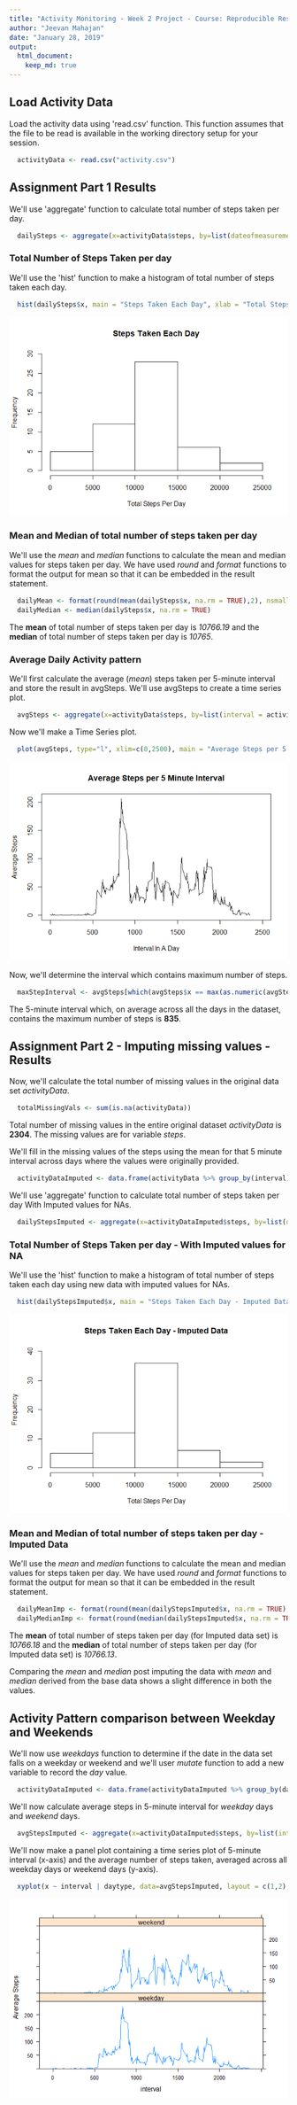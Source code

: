 ```yaml
---
title: "Activity Monitoring - Week 2 Project - Course: Reproducible Research"
author: "Jeevan Mahajan"
date: "January 28, 2019"
output: 
  html_document: 
    keep_md: true
---
```




## Load Activity Data
Load the activity data using 'read.csv' function. This function assumes that the file to be read is available in the working directory setup for your session.


```r
  activityData <- read.csv("activity.csv")
```

## Assignment Part 1 Results

We'll use 'aggregate' function to calculate total number of steps taken per day.


```r
  dailySteps <- aggregate(x=activityData$steps, by=list(dateofmeasurement = activityData$date), FUN = sum)
```

### Total Number of Steps Taken per day

We'll use the 'hist' function to make a histogram of total number of steps taken each day.

```r
  hist(dailySteps$x, main = "Steps Taken Each Day", xlab = "Total Steps Per Day", ylim = c(0,30))
```

![](PA1_template_files/figure-html/dailyStepsHist-1.png)<!-- -->

### Mean and Median of total number of steps taken per day

We'll use the *mean* and *median* functions to calculate the mean and median values for steps taken per day. We have used *round* and *format* functions to format the output for mean so that it can be embedded in the result statement.


```r
  dailyMean <- format(round(mean(dailySteps$x, na.rm = TRUE),2), nsmall = 2)
  dailyMedian <- median(dailySteps$x, na.rm = TRUE)
```

The **mean** of total number of steps taken per day is *10766.19* and the **median** of total number of steps taken per day is *10765*.

### Average Daily Activity pattern

We'll first calculate the average (*mean*) steps taken per 5-minute interval and store the result in avgSteps. We'll use avgSteps to create a time series plot.


```r
  avgSteps <- aggregate(x=activityData$steps, by=list(interval = activityData$interval), FUN = function(stepsvalue){y = stepsvalue; return(format(round(mean(y, na.rm = TRUE),2),nsmall = 2))})
```

Now we'll make a Time Series plot.


```r
  plot(avgSteps, type="l", xlim=c(0,2500), main = "Average Steps per 5 Minute Interval", xlab = "Interval In A Day", ylab = "Average Steps")
```

![](PA1_template_files/figure-html/timeSeriesPlot-1.png)<!-- -->

Now, we'll determine the interval which contains maximum number of steps.


```r
  maxStepInterval <- avgSteps[which(avgSteps$x == max(as.numeric(avgSteps$x))),]
```

The 5-minute interval which, on average across all the days in the dataset, contains the maximum number of steps is **835**.

## Assignment Part 2 - Imputing missing values - Results

Now, we'll calculate the total number of missing values in the original data set *activityData*.


```r
  totalMissingVals <- sum(is.na(activityData))
```

Total number of missing values in the entire original dataset *activityData* is **2304**. The missing values are for variable *steps*.

We'll fill in the missing values of the steps using the mean for that 5 minute interval across days where the values were originally provided.


```r
  activityDataImputed <- data.frame(activityData %>% group_by(interval) %>% mutate(steps = ifelse(is.na(steps), as.numeric(avgSteps[avgSteps$interval == interval,]$x), steps)))
```

We'll use 'aggregate' function to calculate total number of steps taken per day With Imputed values for NAs.


```r
  dailyStepsImputed <- aggregate(x=activityDataImputed$steps, by=list(dateofmeasurement = activityDataImputed$date), FUN = sum)
```


### Total Number of Steps Taken per day - With Imputed values for NA

We'll use the 'hist' function to make a histogram of total number of steps taken each day using new data with imputed values for NAs.

```r
  hist(dailyStepsImputed$x, main = "Steps Taken Each Day - Imputed Data", xlab = "Total Steps Per Day", ylim = c(0,40))
```

![](PA1_template_files/figure-html/dailyStepsHistUpd-1.png)<!-- -->

### Mean and Median of total number of steps taken per day - Imputed Data

We'll use the *mean* and *median* functions to calculate the mean and median values for steps taken per day. We have used *round* and *format* functions to format the output for mean so that it can be embedded in the result statement.


```r
  dailyMeanImp <- format(round(mean(dailyStepsImputed$x, na.rm = TRUE),2), nsmall = 2)
  dailyMedianImp <- format(round(median(dailyStepsImputed$x, na.rm = TRUE),2), nsmall = 2)
```

The **mean** of total number of steps taken per day (for Imputed data set) is *10766.18* and the **median** of total number of steps taken per day (for Imputed data set) is *10766.13*.

Comparing the *mean* and *median* post imputing the data with *mean* and *median* derived from the base data shows a slight difference in both the values.

## Activity Pattern comparison between Weekday and Weekends

We'll now use *weekdays* function to determine if the date in the data set falls on a weekday or weekend and we'll user *mutate* function to add a new variable to record the *day* value.


```r
  activityDataImputed <- data.frame(activityDataImputed %>% group_by(date) %>% mutate(daytype = ifelse(weekdays(as.Date(date)) == "Saturday", "weekend", ifelse(weekdays(as.Date(date)) == "Sunday", "weekend", "weekday"))))
```

We'll now calculate average steps in 5-minute interval for *weekday* days and *weekend* days.


```r
  avgStepsImputed <- aggregate(x=activityDataImputed$steps, by=list(interval = activityDataImputed$interval, daytype = activityDataImputed$daytype), FUN = function(stepsvalueImp){y = stepsvalueImp; return(format(round(mean(y, na.rm = TRUE),2),nsmall = 2))})
```

We'll now make a panel plot containing a time series plot of 5-minute interval (x-axis) and the average number of steps taken, averaged across all weekday days or weekend days (y-axis).


```r
  xyplot(x ~ interval | daytype, data=avgStepsImputed, layout = c(1,2), type = "l", ylim = c(0,250), ylab = "Average Steps")
```

![](PA1_template_files/figure-html/panelGraph-1.png)<!-- -->
